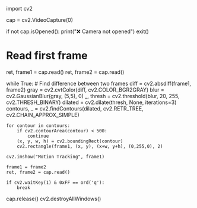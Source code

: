 import cv2

cap = cv2.VideoCapture(0)

if not cap.isOpened():
    print("❌ Camera not opened")
    exit()

# Read first frame
ret, frame1 = cap.read()
ret, frame2 = cap.read()

while True:
    # Find difference between two frames
    diff = cv2.absdiff(frame1, frame2)
    gray = cv2.cvtColor(diff, cv2.COLOR_BGR2GRAY)
    blur = cv2.GaussianBlur(gray, (5,5), 0)
    _, thresh = cv2.threshold(blur, 20, 255, cv2.THRESH_BINARY)
    dilated = cv2.dilate(thresh, None, iterations=3)
    contours, _ = cv2.findContours(dilated, cv2.RETR_TREE, cv2.CHAIN_APPROX_SIMPLE)

    for contour in contours:
        if cv2.contourArea(contour) < 500:
            continue
        (x, y, w, h) = cv2.boundingRect(contour)
        cv2.rectangle(frame1, (x, y), (x+w, y+h), (0,255,0), 2)

    cv2.imshow("Motion Tracking", frame1)

    frame1 = frame2
    ret, frame2 = cap.read()

    if cv2.waitKey(1) & 0xFF == ord('q'):
        break

cap.release()
cv2.destroyAllWindows()
